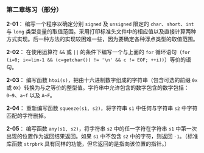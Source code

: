 ### 第二章练习（部分）

**2-01**： 编写一个程序以确定分别 `signed` 及 `unsigned` 限定的 `char`、`short`、`int` 与 `long` 类型变量的取值范围。采用打印标准头文件中的相应值以及直接计算两种方式实现。后一种方法的实现较困难一些，因为要确定各种浮点类型的取值范围。

**2-02**： 在使用运算符 `&&` 或 `||` 的条件下编写一个与上面的 `for` 循环语句（`for (i=0; i<=lim-1 && (c=getchar()) != '\n' && c != EOF; ++i))`）等价的语句。 

**2-03**： 编写函数 `htoi(s)`，把由十六进制数字组成的字符串（包含可选的前缀 `0x` 或 `0X`）转换为与之等价的整型值。字符串中允许包含的数字包含的数字包括：`0~9`、`a~f` 以及 `A~F`。

**2-04**： 重新编写函数 `squeeze(s1, s2)`，将字符串 `s1` 中任何与字符串 `s2` 中字符匹配的字符删掉。

**2-05**： 编写函数 `any(s1, s2)`，将字符串 `s2` 中的任一字符在字符串 `s1` 中第一次出现的位置作为返回结果返回。如果 `s1` 中不包含 `s2` 中的字符，则返回 `-1`。（标准库函数 `strpbrk` 具有同样的功能，但它返回的是指向该位置的指针。）